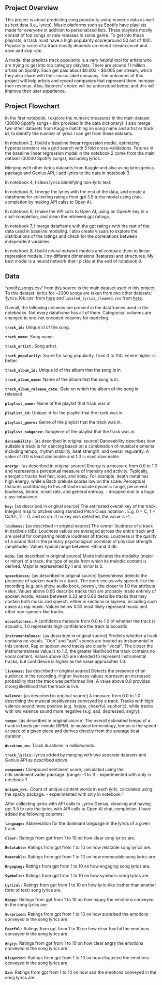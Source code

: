 ## **Project Overview**

This project is about predicting song popularity using numeric data as well as text data (i.e., lyrics). Music platforms such as Spotify have playlists made for everyone in addition to personalized lists. These playlists mostly consist of top songs or new releases in some genre. To get into these playlists, a track must have a high popularity score(around 50 out of 100). Popularity score of a track mostly depends on recent stream count and save and skip rate.

A model that predicts track popularity is a very helpful tool for artists who are trying to get into top category playlists. There are around 11 million artists on Spotify. Each get paid about $0.003 - $0.005 per stream, which they also share with their music label company. The outcomes of this project will help artists and record companies that represent them increase their revenue. Also, listeners' choice will be understood better, and this will improve their user experience.

## **Project Flowchart**

In the first notebook, I explore the numeric measures in the main dataset (30000 Spotify songs - link provided in the data dictionary). I also merge two other datasets from Kaggle matching on song name and artist or track id, to identify the number of lyrics I can get from these datasets. 

In notebook 2, I build a baseline linear regression model, optimizing hyperparameters via a grid search with 5 fold cross-validations. Fetures in the baseline linear regression model in the notebook 2 come from the main dataset (30000 Spotify songs), excluding lyrics. 

Merging with other lyrics datasets from Kaggle and also using lyricsgenius package and Genius API, I add lyrics to the data in notebook 3. 

In notebook 4, I clean lyrics identifying non-lyric text. 

In notebook 5, I merge the lyrics with the rest of the data, and create a dataframe for collecting ratings from gpt 3.5 turbo model using chat-completion by making API calss to Open AI.

In notebook 6, I make the API calls to Open AI, using an OpenAI key in a chat-completion, and clean the retrieved gpt ratings.

In notebook 7, I merge dataframe with the gpt ratings with the rest of the data used in baseline modeling. I also create visuals to explore the distributions of the ratings and check for the correlations between independent variables.

In notebook 8, I build neural network models and compare them to linear regression models. I try different dimensions (features) and structures. My best model is a neural network that I pickle at the end of notebook 8.



## **Data**

‘spotify_songs.csv’ from [this](https://www.kaggle.com/datasets/joebeachcapital/30000-spotify-songs) source is the main dataset used in this project. To this dataset, lyrics for ~2000 songs are taken from two other datasets: ‘lyrics_10k.csv’ from [here](https://www.kaggle.com/datasets/evabot/spotify-lyrics-dataset) and `labeled_lyrics_cleaned.csv` from [here](https://www.kaggle.com/datasets/edenbd/150k-lyrics-labeled-with-spotify-valence). 

Overall, the following columns are present in the dataframes used in the notebooks. Not every dataframe has all of them. Categorical columns are changed to one-hot encoded columns for modeling.

**`track_id:`** Unique id of the song.

**`track_name:`** Song name.

**`track_artist:`** Song artist.

**`track_popularity:`** Score for song popularity, from 0 to 100, where higher is better.

**`track_album_id:`** Unique id of the album that the song is in.

**`track_album_name:`** Name of the album that the song is in.

**`track_album_release_date:`** Date on which the album of the song is released.

**`playlist_name:`** Name of the playlist that track was in.

**`playlist_id:`** Unique id for the playlist that the track was in.

**`playlist_genre:`** Genre of the playlist that the track was in.

**`playlist_subgenre:`** Subgenre of the playlist that the track was in.

**`danceability:`** [as described in original source] Danceability describes how suitable a track is for dancing based on a combination of musical elements including tempo, rhythm stability, beat strength, and overall regularity. A value of 0.0 is least danceable and 1.0 is most danceable.

**`energy:`** [as described in original source] Energy is a measure from 0.0 to 1.0 and represents a perceptual measure of intensity and activity. Typically, energetic tracks feel fast, loud, and noisy. For example, death metal has high energy, while a Bach prelude scores low on the scale. Perceptual features contributing to this attribute include dynamic range, perceived loudness, timbre, onset rate, and general entropy. - dropped due to a huge class imbalance

**`key:`** [as described in original source] The estimated overall key of the track. Integers map to pitches using standard Pitch Class notation . E.g. 0 = C, 1 = C♯/D♭, 2 = D, and so on. If no key was detected, the value is -1.

**`loudness:`** [as described in original source] The overall loudness of a track in decibels (dB). Loudness values are averaged across the entire track and are useful for comparing relative loudness of tracks. Loudness is the quality of a sound that is the primary psychological correlate of physical strength (amplitude). Values typical range between -60 and 0 db.

**`mode:`**  [as described in original source] Mode indicates the modality (major or minor) of a track, the type of scale from which its melodic content is derived. Major is represented by 1 and minor is 0.

**`speechiness:`**  [as described in original source] Speechiness detects the presence of spoken words in a track. The more exclusively speech-like the recording (e.g. talk show, audio book, poetry), the closer to 1.0 the attribute value. Values above 0.66 describe tracks that are probably made entirely of spoken words. Values between 0.33 and 0.66 describe tracks that may contain both music and speech, either in sections or layered, including such cases as rap music. Values below 0.33 most likely represent music and other non-speech-like tracks.

**`acousticness:`** A confidence measure from 0.0 to 1.0 of whether the track is acoustic. 1.0 represents high confidence the track is acoustic.

**`instrumentalness:`** [as described in original source] Predicts whether a track contains no vocals. "Ooh" and "aah" sounds are treated as instrumental in this context. Rap or spoken word tracks are clearly "vocal". The closer the instrumentalness value is to 1.0, the greater likelihood the track contains no vocal content. Values above 0.5 are intended to represent instrumental tracks, but confidence is higher as the value approaches 1.0.

**`liveness:`** [as described in original source] Detects the presence of an audience in the recording. Higher liveness values represent an increased probability that the track was performed live. A value above 0.8 provides strong likelihood that the track is live.

**`valence:`** [as described in original source] A measure from 0.0 to 1.0 describing the musical positiveness conveyed by a track. Tracks with high valence sound more positive (e.g. happy, cheerful, euphoric), while tracks with low valence sound more negative (e.g. sad, depressed, angry).

**`tempo:`** [as described in original source] The overall estimated tempo of a track in beats per minute (BPM). In musical terminology, tempo is the speed or pace of a given piece and derives directly from the average beat duration.

**`duration_ms:`** Track durations in milliseconds.

**`track_lyrics:`** lyrics added by merging with two separate datasets and Genius API as described above.

**`compound:`** Compound sentiment score, calculated using the nltk.sentiment.vader package. (range: -1 to 1) - experimented with only in notebook 1

**`unique_cwc:`** Count of unique content words in each lyric, calculated using the spaCy package. - experimented with only in notebook 1

After collecting lyrics with API calls to Lyrics Genius, cleaning and having gpt 3.5 to rate the lyrics with API calls to Open AI chat-completion, I have added the following columns:

**`language:`** Abbreviation for the dominant language in the lyrics of a given track. 

**`Clear:`** Ratings from gpt from 1 to 10 on how clear song lyrics are.

**`Relatable:`** Ratings from gpt from 1 to 10 on how relatable song lyrics are.

**`Memorable:`** Ratings from gpt from 1 to 10 on how memorable song lyrics are.

**`Engaging:`** Ratings from gpt from 1 to 10 on how engaging song lyrics are.

**`Symbolic:`** Ratings from gpt from 1 to 10 on how symbolic song lyrics are.

**`Lyrical:`** Ratings from gpt from 1 to 10 on how lyric-like (rather than another form of text) song lyrics are.

**`Happy:`** Ratings from gpt from 1 to 10 on how happy the emotions conveyed in the song lyrics are.

**`Surprised:`** Ratings from gpt from 1 to 10 on how surprised the emotions conveyed in the song lyrics are.

**`Fearful:`** Ratings from gpt from 1 to 10 on how clear fearful the emotions conveyed in the song lyrics are.

**`Angry:`** Ratings from gpt from 1 to 10 on how clear angry the emotions conveyed in the song lyrics are.

**`Disgusted:`** Ratings from gpt from 1 to 10 on how disgusted the emotions conveyed in the song lyrics are.

**`Sad:`** Ratings from gpt from 1 to 10 on how sad the emotions conveyed in the song lyrics are.


